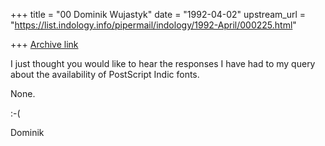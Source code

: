 +++
title = "00 Dominik Wujastyk"
date = "1992-04-02"
upstream_url = "https://list.indology.info/pipermail/indology/1992-April/000225.html"

+++
[Archive link](https://list.indology.info/pipermail/indology/1992-April/000225.html)


I just thought you would like to hear the responses I have had
to my query about the availability of PostScript Indic fonts.

None.

:-(

Dominik





